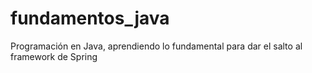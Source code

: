 # fundamentos_java
Programación en Java, aprendiendo lo fundamental para dar el salto al framework de Spring
